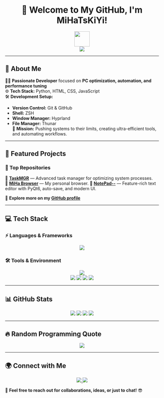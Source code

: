 <h1 align="center">🚀 Welcome to My GitHub, I'm MiHaTsKiYi!</h1>

<p align="center">
  <img src="https://media.giphy.com/media/hvRJCLFzcasrR4ia7z/giphy.gif" width="50" />
  <br>
  <img src="https://readme-typing-svg.herokuapp.com?font=Fira+Code&weight=600&size=24&pause=1000&color=F75C7E&center=true&width=800&lines=System+Optimization+Expert;Automation+%26+Scripting+Lover;Building+Fast+%26+Efficient+Tools;Turning+Ideas+Into+Reality" />
</p>

---

## 🚀 About Me

👨‍💻 **Passionate Developer** focused on **PC optimization, automation, and performance tuning**  
⚙️ **Tech Stack:** Python, HTML, CSS, JavaScript  
🛠 **Development Setup:**  
- **Version Control:** Git & GitHub  
- **Shell:** ZSH  
- **Window Manager:** Hyprland  
- **File Manager:** Thunar  
🎯 **Mission:** Pushing systems to their limits, creating ultra-efficient tools, and automating workflows.  

---

## 🌟 Featured Projects

### 🚀 Top Repositories  

🔹 **[TaskMGR](https://github.com/MiHaTsKiYi13/TaskMGR)** — Advanced task manager for optimizing system processes.  
🔹 **[MiHa Browser](https://github.com/MiHaTsKiYi13/MiHa-Browser)** — My personal browser.
🔹 **[NotePad--](https://github.com/MiHaTsKiYi13/NotePad--)** — Feature-rich text editor with PyQt6, auto-save, and modern UI.  

🔗 **Explore more on my [GitHub profile](https://github.com/MiHaTsKiYi13)**

---

## 💻 Tech Stack

### ⚡ Languages & Frameworks
<p align="center">
  <img src="https://skillicons.dev/icons?i=python,html,css,js" />
</p>

### 🛠 Tools & Environment
<p align="center">
  <img src="https://skillicons.dev/icons?i=git,linux,vscode" />
  <br>
  <img src="https://img.shields.io/badge/VCS-Git%20%26%20GitHub-orange?style=for-the-badge&logo=git&logoColor=white">
  <img src="https://img.shields.io/badge/Shell-ZSH-black?style=for-the-badge&logo=gnu-bash&logoColor=white">
  <img src="https://img.shields.io/badge/Hyprland-1793D1?style=for-the-badge&logo=linux&logoColor=white">
  <img src="https://img.shields.io/badge/File%20Manager-Thunar-blue?style=for-the-badge&logo=linux&logoColor=white">
</p>

---

## 📊 GitHub Stats

<p align="center">
  <img src="https://github-profile-summary-cards.vercel.app/api/cards/repos-per-language?username=MiHaTsKiYi13&theme=radical">
  <img src="https://github-profile-summary-cards.vercel.app/api/cards/most-commit-language?username=MiHaTsKiYi13&theme=radical">
  <img src="https://github-readme-stats.vercel.app/api?username=MiHaTsKiYi13&show_icons=true&theme=radical">
  <img src="https://github-readme-streak-stats.herokuapp.com/?user=MiHaTsKiYi13&theme=radical">
</p>

---

## 🔥 Random Programming Quote
<p align="center">
  <img src="https://quotes-github-readme.vercel.app/api?type=horizontal&theme=radical"/>
</p>

---

## 🌍 Connect with Me

<p align="center">
  <a href="https://t.me/mihatskiyi">
    <img src="https://img.shields.io/badge/Telegram-26A5E4?style=for-the-badge&logo=telegram&logoColor=white">
  </a>
  <a href="https://github.com/MiHaTsKiYi13">
    <img src="https://img.shields.io/badge/GitHub-181717?style=for-the-badge&logo=github&logoColor=white">
  </a>
</p>

🚀 **Feel free to reach out for collaborations, ideas, or just to chat!** 😎

